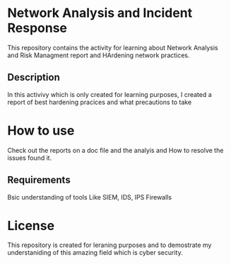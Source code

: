 # Network Analysis and Incident Response 

This repository contains the activity for learning about Network Analysis and Risk Managment report and HArdening network practices.

## Description 

In this activivy which is only created for learning purposes, I created a report of best hardening pracices and what precautions to take

# How to use 

Check out the reports on a doc file and the analyis and How to resolve the issues found it.

## Requirements
Bsic understanding of tools Like SIEM, IDS, IPS Firewalls

# License 
This repository is created for leraning purposes and to demostrate my understaniding of this amazing field which is cyber security.
